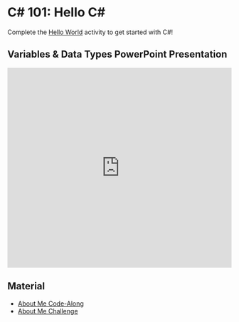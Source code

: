 # <span>C# 101: Hello C#</span>
Complete the [Hello World](HelloWorld.md) activity to get started with C#!

## Variables & Data Types PowerPoint Presentation
<iframe src='https://view.officeapps.live.com/op/embed.aspx?src=https://hylandtechclub.com/cs-101/Variables/Variables.pptx' width='100%' height='450px' frameborder='0'></iframe>

## Material
- [About Me Code-Along](../Variables/AboutMeCodeAlong.md)
- [About Me Challenge](../Variables/AboutMeChallenge.md)